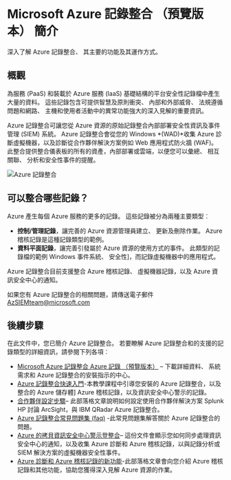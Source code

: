 <properties
   pageTitle="Microsoft Azure 記錄整合簡介 |Microsoft Azure"
   description="深入了解 Azure 記錄整合、 其主要的功能及其運作方式。"
   services="security"
   documentationCenter="na"
   authors="TomShinder"
   manager="MBaldwin"
   editor="TerryLanfear"/>

<tags
   ms.service="security"
   ms.devlang="na"
   ms.topic="article"
   ms.tgt_pltfrm="na"
   ms.workload="na"
   ms.date="08/24/2016"
   ms.author="TomSh"/>

# <a name="introduction-to-microsoft-azure-log-integration-preview"></a>Microsoft Azure 記錄整合 （預覽版本） 簡介

深入了解 Azure 記錄整合、 其主要的功能及其運作方式。

## <a name="overview"></a>概觀

為服務 (PaaS) 和裝載於 Azure 服務 (IaaS) 基礎結構的平台安全性記錄檔中產生大量的資料。 這些記錄包含可提供智慧及原則衝突、 內部和外部威脅、 法規遵循問題和網路、 主機和使用者活動中的異常功能強大的深入見解的重要資訊。

Azure 記錄整合可讓您從 Azure 資源的原始記錄整合內部部署安全性資訊及事件管理 (SIEM) 系統。 Azure 記錄整合會從您的 Windows *(WAD)*收集 Azure 診斷虛擬機器，以及診斷從合作夥伴解決方案例如 Web 應用程式防火牆 (WAF)。 此整合提供整合儀表板的所有的資產，內部部署或雲端，以便您可以彙總、 相互關聯、 分析和安全性事件的提醒。

![Azure 記錄整合][1]

## <a name="what-logs-can-i-integrate"></a>可以整合哪些記錄？

Azure 產生每個 Azure 服務的更多的記錄。 這些記錄被分為兩種主要類型︰

- **控制/管理記錄**，讓完善的 Azure 資源管理員建立、 更新及刪除作業。 Azure 稽核記錄是這種記錄類型的範例。
- **資料平面記錄**，讓完善引發屬於 Azure 資源的使用方式的事件。 此類型的記錄檔的範例 Windows 事件系統、 安全性]，而記錄虛擬機器中的應用程式。

Azure 記錄整合目前支援整合 Azure 稽核記錄、 虛擬機器記錄，以及 Azure 資訊安全中心的通知。

如果您有 Azure 記錄整合的相關問題，請傳送電子郵件[AzSIEMteam@microsoft.com](mailto:AzSIEMteam@microsoft.com)

## <a name="next-steps"></a>後續步驟

在此文件中，您已簡介 Azure 記錄整合。 若要瞭解 Azure 記錄整合和的支援的記錄類型的詳細資訊，請參閱下列各項︰

- [Microsoft Azure 記錄整合 Azure 記錄 （預覽版本）](https://www.microsoft.com/download/details.aspx?id=53324) – 下載詳細資料、 系統需求和 Azure 記錄整合的安裝指示的中心。
- [Azure 記錄整合快速入門](security-azure-log-integration-get-started.md)-本教學課程中引導您安裝的 Azure 記錄整合，以及整合的 Azure 儲存體] Azure 稽核記錄，以及資訊安全中心警示的記錄。
- [合作夥伴設定步驟](https://blogs.msdn.microsoft.com/azuresecurity/2016/08/23/azure-log-siem-configuration-steps/)– 此部落格文章說明如何設定使用合作夥伴解決方案 Splunk HP 討論 ArcSight，與 IBM QRadar Azure 記錄整合。
- [Azure 記錄整合常見問題集 (faq)](security-azure-log-integration-faq.md) -此常見問題集解答關於 Azure 記錄整合的問題。
- [Azure 的拷貝資訊安全中心警示登整合](../security-center/security-center-integrating-alerts-with-log-integration.md)– 這份文件會顯示您如何同步處理資訊安全中心的通知，以及收集 Azure 診斷和 Azure 稽核記錄，以與記錄分析或 SIEM 解決方案的虛擬機器安全性事件。
- [Azure 診斷和 Azure 稽核記錄的新功能](https://azure.microsoft.com/blog/new-features-for-azure-diagnostics-and-azure-audit-logs/)-此部落格文章會向您介紹 Azure 稽核記錄和其他功能，協助您獲得深入見解 Azure 資源的作業。

<!--Image references-->
[1]: ./media/security-azure-log-integration-overview/azure-log-integration.png
